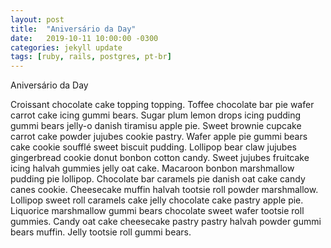 ```yaml
---
layout: post
title:  "Aniversário da Day"
date:   2019-10-11 10:00:00 -0300
categories: jekyll update
tags: [ruby, rails, postgres, pt-br]
---
```


<p>Aniversário da Day</p>

<!--break-->

<p>Croissant chocolate cake topping topping. Toffee chocolate bar pie wafer carrot cake icing gummi bears. Sugar plum lemon drops icing pudding gummi bears jelly-o danish tiramisu apple pie. Sweet brownie cupcake carrot cake powder jujubes cookie pastry. Wafer apple pie gummi bears cake cookie soufflé sweet biscuit pudding. Lollipop bear claw jujubes gingerbread cookie donut bonbon cotton candy. Sweet jujubes fruitcake icing halvah gummies jelly oat cake. Macaroon bonbon marshmallow pudding pie lollipop. Chocolate bar caramels pie danish oat cake candy canes cookie. Cheesecake muffin halvah tootsie roll powder marshmallow. Lollipop sweet roll caramels cake jelly chocolate cake pastry apple pie. Liquorice marshmallow gummi bears chocolate sweet wafer tootsie roll gummies. Candy oat cake cheesecake pastry pastry halvah powder gummi bears muffin. Jelly tootsie roll gummi bears.</p>
